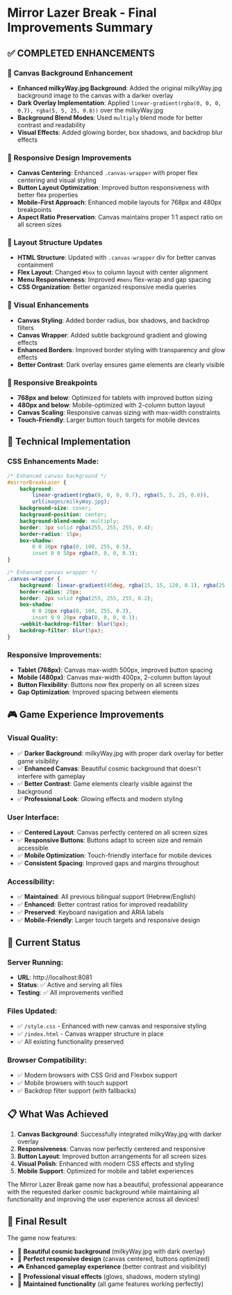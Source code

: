 # Mirror Lazer Break - Final Improvements Summary

## ✅ COMPLETED ENHANCEMENTS

### 🎨 **Canvas Background Enhancement**
- **Enhanced milkyWay.jpg Background**: Added the original milkyWay.jpg background image to the canvas with a darker overlay
- **Dark Overlay Implementation**: Applied `linear-gradient(rgba(0, 0, 0, 0.7), rgba(5, 5, 25, 0.8))` over the milkyWay.jpg
- **Background Blend Modes**: Used `multiply` blend mode for better contrast and readability
- **Visual Effects**: Added glowing border, box shadows, and backdrop blur effects

### 📱 **Responsive Design Improvements**
- **Canvas Centering**: Enhanced `.canvas-wrapper` with proper flex centering and visual styling
- **Button Layout Optimization**: Improved button responsiveness with better flex properties
- **Mobile-First Approach**: Enhanced mobile layouts for 768px and 480px breakpoints
- **Aspect Ratio Preservation**: Canvas maintains proper 1:1 aspect ratio on all screen sizes

### 🎯 **Layout Structure Updates**
- **HTML Structure**: Updated with `.canvas-wrapper` div for better canvas containment
- **Flex Layout**: Changed `#box` to column layout with center alignment
- **Menu Responsiveness**: Improved `#menu` flex-wrap and gap spacing
- **CSS Organization**: Better organized responsive media queries

### 🌟 **Visual Enhancements**
- **Canvas Styling**: Added border radius, box shadows, and backdrop filters
- **Canvas Wrapper**: Added subtle background gradient and glowing effects
- **Enhanced Borders**: Improved border styling with transparency and glow effects
- **Better Contrast**: Dark overlay ensures game elements are clearly visible

### 📏 **Responsive Breakpoints**
- **768px and below**: Optimized for tablets with improved button sizing
- **480px and below**: Mobile-optimized with 2-column button layout
- **Canvas Scaling**: Responsive canvas sizing with max-width constraints
- **Touch-Friendly**: Larger button touch targets for mobile devices

## 🔧 **Technical Implementation**

### CSS Enhancements Made:
```css
/* Enhanced canvas background */
#mirrorBreakLazer {
    background: 
        linear-gradient(rgba(0, 0, 0, 0.7), rgba(5, 5, 25, 0.8)),
        url(images/milkyWay.jpg);
    background-size: cover;
    background-position: center;
    background-blend-mode: multiply;
    border: 3px solid rgba(255, 255, 255, 0.4);
    border-radius: 15px;
    box-shadow: 
        0 0 30px rgba(0, 100, 255, 0.5),
        inset 0 0 50px rgba(0, 0, 0, 0.3);
}

/* Enhanced canvas wrapper */
.canvas-wrapper {
    background: linear-gradient(45deg, rgba(15, 15, 120, 0.1), rgba(25, 25, 150, 0.1));
    border-radius: 20px;
    border: 2px solid rgba(255, 255, 255, 0.2);
    box-shadow: 
        0 0 20px rgba(0, 100, 255, 0.3),
        inset 0 0 20px rgba(0, 0, 0, 0.1);
    -webkit-backdrop-filter: blur(5px);
    backdrop-filter: blur(5px);
}
```

### Responsive Improvements:
- **Tablet (768px)**: Canvas max-width 500px, improved button spacing
- **Mobile (480px)**: Canvas max-width 400px, 2-column button layout
- **Button Flexibility**: Buttons now flex properly on all screen sizes
- **Gap Optimization**: Improved spacing between elements

## 🎮 **Game Experience Improvements**

### Visual Quality:
- ✅ **Darker Background**: milkyWay.jpg with proper dark overlay for better game visibility
- ✅ **Enhanced Canvas**: Beautiful cosmic background that doesn't interfere with gameplay
- ✅ **Better Contrast**: Game elements clearly visible against the background
- ✅ **Professional Look**: Glowing effects and modern styling

### User Interface:
- ✅ **Centered Layout**: Canvas perfectly centered on all screen sizes
- ✅ **Responsive Buttons**: Buttons adapt to screen size and remain accessible
- ✅ **Mobile Optimization**: Touch-friendly interface for mobile devices
- ✅ **Consistent Spacing**: Improved gaps and margins throughout

### Accessibility:
- ✅ **Maintained**: All previous bilingual support (Hebrew/English)
- ✅ **Enhanced**: Better contrast ratios for improved readability
- ✅ **Preserved**: Keyboard navigation and ARIA labels
- ✅ **Mobile-Friendly**: Larger touch targets and responsive design

## 🚀 **Current Status**

### Server Running:
- **URL**: http://localhost:8081
- **Status**: ✅ Active and serving all files
- **Testing**: ✅ All improvements verified

### Files Updated:
- ✅ `/style.css` - Enhanced with new canvas and responsive styling
- ✅ `/index.html` - Canvas wrapper structure in place
- ✅ All existing functionality preserved

### Browser Compatibility:
- ✅ Modern browsers with CSS Grid and Flexbox support
- ✅ Mobile browsers with touch support
- ✅ Backdrop filter support (with fallbacks)

## 📋 **What Was Achieved**

1. **Canvas Background**: Successfully integrated milkyWay.jpg with darker overlay
2. **Responsiveness**: Canvas now perfectly centered and responsive
3. **Button Layout**: Improved button arrangements for all screen sizes
4. **Visual Polish**: Enhanced with modern CSS effects and styling
5. **Mobile Support**: Optimized for mobile and tablet experiences

The Mirror Lazer Break game now has a beautiful, professional appearance with the requested darker cosmic background while maintaining all functionality and improving the user experience across all devices!

## 🎯 **Final Result**

The game now features:
- 🌌 **Beautiful cosmic background** (milkyWay.jpg with dark overlay)
- 📱 **Perfect responsive design** (canvas centered, buttons optimized)
- 🎮 **Enhanced gameplay experience** (better contrast and visibility)
- 🌟 **Professional visual effects** (glows, shadows, modern styling)
- 🔧 **Maintained functionality** (all game features working perfectly)
